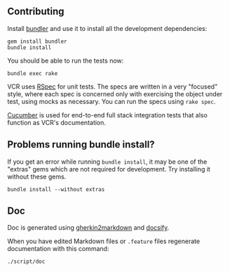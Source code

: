 ## Contributing

Install [bundler](https://bundler.io/) and use it to install all the development dependencies:

```console
gem install bundler
bundle install
```

You should be able to run the tests now:

```console
bundle exec rake
```

VCR uses [RSpec](https://github.com/rspec/rspec) for unit tests.  The specs are written in a very "focused" style, where each spec is concerned only with exercising the object under test, using mocks as necessary.  You can run the specs using `rake spec`.

[Cucumber](https://cucumber.io) is used for end-to-end full stack integration tests that also function as VCR's documentation.

## Problems running bundle install?

If you get an error while running `bundle install`, it may be one of the "extras" gems which are not required for development. Try installing it without these gems.

```console
bundle install --without extras
```

## Doc

Doc is generated using [gherkin2markdown](https://github.com/raviqqe/gherkin2markdown) and [docsify](https://docsify.js.org/).

When you have edited Markdown files or `.feature` files regenerate documentation with this command:

```sh
./script/doc
```